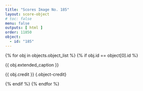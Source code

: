 ```yaml
---
title: "Scores Image No. 185"
layout: score-object
# toc: false
menu: false
outputs: [ html ]
order: 11850
object:
  - id: "185"
---
```


{% for obj in objects.object_list %}
{% if obj.id == object[0].id %}

{{ obj.extended_caption }}

{{ obj.credit }} {.object-credit}

{% endif %}
{% endfor %}
